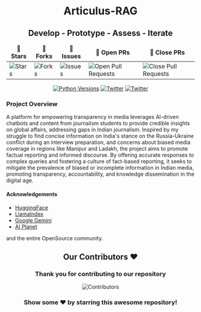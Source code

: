 <div align="center">
<h1 align="center">Articulus-RAG</h1>
<h2 align="center">Develop - Prototype - Assess - Iterate</h2>

<table align="center">
    <thead align="center">
        <tr border: 1px;>
            <td><b>🌟 Stars</b></td>
            <td><b>🍴 Forks</b></td>
            <td><b>🐛 Issues</b></td>
            <td><b>🔔 Open PRs</b></td>
            <td><b>🔕 Close PRs</b></td>
        </tr>
     </thead>
    <tbody>
         <tr>
            <td><img alt="Stars" src="https://img.shields.io/github/stars/AryaChakraborty/articulus_rag?style=flat&logo=github"/></td>
             <td><img alt="Forks" src="https://img.shields.io/github/forks/AryaChakraborty/articulus_rag?style=flat&logo=github"/></td>
            <td><img alt="Issues" src="https://img.shields.io/github/issues/AryaChakraborty/articulus_rag?style=flat&logo=github"/></td>
            <td><img alt="Open Pull Requests" src="https://img.shields.io/github/issues-pr/AryaChakraborty/articulus_rag?style=flat&logo=github"/></td>
           <td><img alt="Close Pull Requests" src="https://img.shields.io/github/issues-pr-closed/AryaChakraborty/articulus_rag?style=flat&color=critical&logo=github"/></td>
        </tr>
    </tbody>
</table>
</div>

<div align="center">
<a href="https://img.shields.io/badge/Python-3.8%20%7C%203.9%20%7C%203.10-3776AB.svg?style=flat&logo=python&logoColor=white"><img src="https://img.shields.io/badge/Python-3.11-3776AB.svg?style=flat&logo=python&logoColor=white" alt="Python Versions"></a>
<a href="https://twitter.com/ChakrabortyAry1"><img src="https://img.shields.io/twitter/follow/Arya" alt="Twitter" /></a>
<a href="https://twitter.com/sbk_2k1"><img src="https://img.shields.io/twitter/follow/Saptarshi" alt="Twitter" /></a>
</div>

<h3>Project Overview</h3>

<p>A platform for empowering transparency in media leverages AI-driven chatbots and content from journalism students to provide credible insights on global affairs, addressing gaps in Indian journalism. Inspired by my struggle to find concise information on India's stance on the Russia-Ukraine conflict during an interview preparation, and concerns about biased media coverage in regions like Manipur and Ladakh, the project aims to promote factual reporting and informed discourse. By offering accurate responses to complex queries and fostering a culture of fact-based reporting, it seeks to mitigate the prevalence of biased or incomplete information in Indian media, promoting transparency, accountability, and knowledge dissemination in the digital age.</p>

</div>
<h4>Acknowledgements</h4>

* [HuggingFace](https://github.com/huggingface)
* [LlamaIndex](https://github.com/jerryjliu/llama_index)
* [Google Gemini](https://ai.google.dev/)
* [AI Planet](https://aiplanet.com/)

and the entire OpenSource community.
<div>

<h2 align = "center">Our Contributors ❤️</h2>
<div align = "center">
 <h3>Thank you for contributing to our repository</h3>

![Contributors](https://contrib.rocks/image?repo=Anishkagupta04/RAPIDOC-HEALTHCARE-WEBSITE-)

### Show some ❤️ by starring this awesome repository!

</div>